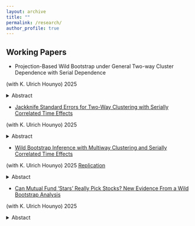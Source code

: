 ```yaml
---
layout: archive
title: ""
permalink: /research/
author_profile: true
---
```


## Working Papers 

* Projection-Based Wild Bootstrap under General
Two-way Cluster Dependence with Serial Dependence

(with K. Ulrich Hounyo)
2025

<details>

   <summary>   Abstract</summary>

This paper introduces a projection-based wild bootstrap (PWB) method for inference
in linear regression models with two-way clustered data. We examine all possible
scenarios for the asymptotic distribution of the estimator—Gaussian and non-
Gaussian—classifying them into five distinct cases. In one scenario, no procedure can
achieve uniform consistency under a fully unspecified DGP, and our method is the first
to cover the remaining four. We identify and apply two diagnostic factors to distinguish
between these scenarios. In addition, our procedure accommodates arbitrary serial dependence.
Simulation results demonstrate the accuracy and flexibility of the proposed
method, making it a robust tool for empirical work involving complex clustering structures.

</details>


* [Jackknife Standard Errors for Two-Way Clustering with Serially Correlated Time Effects](https://papers.ssrn.com/sol3/papers.cfm?abstract_id=5046919)

(with K. Ulrich Hounyo)
2025

<details>

   <summary>   Abstract</summary>

Chiang, Hansen, and Sasaki (2024) and Chen and Vogelsang (2024) developed cluster-robust variance estimators (CRVEs) for handling arbitrary serial dependence in linear regressions with two-way clustered panel data. However, conventional CRVEs often perform poorly in finite samples. We propose improved jackknife CRVEs to enhance inference accuracy. Through extensive simulations, we show that the novel jackknife CRVEs deliver remarkably precise inferences. This strong performance holds even in the presence of two-way  fixed effects. Notably, one of our new approaches significantly mitigates issues of undefined standard errors when CRVEs are not positive definite, ensuring robust and consistent inference across scenarios.

</details>


* [Wild Bootstrap Inference with Multiway Clustering and Serially Correlated Time Effects](https://papers.ssrn.com/sol3/papers.cfm?abstract_id=4701693)

(with K. Ulrich Hounyo) 2025  [Replication]([https://github.com/jiahaoecon/webpage/edit/master//MWCB_code.zip](https://drive.google.com/file/d/12FaOfkZU--zrd61438ZhZxyFV5HCBINf/view?usp=share_link))

<details>

<summary>Abstact</summary>

   This paper studies wild bootstrap-based inference for regression models with multiway clustering. Our proposed method is a multiway counterpart to the (one-way) wild cluster bootstrap approach introduced by Cameron et al. (2008). We establish the validity of our method for studentized statistics. Theoretical results are provided, accommodating arbitrary serial dependence in the common time effects -- an aspect excluded by existing two-way bootstrap-based approaches. Simulation experiments document the potential for enhanced inference with our novel approach. We illustrate the effectiveness of the method by revisiting empirical studies involving multiway clustered and correlated data.

</details>


* [Can Mutual Fund ‘Stars’ Really Pick Stocks? New Evidence From a Wild Bootstrap Analysis​](https://papers.ssrn.com/sol3/papers.cfm?abstract_id=4540917)

(with K. Ulrich Hounyo)
2025

<details>

<summary>Abstact</summary>

This paper introduces a novel approach called wild bootstrapping for analyzing mutual fund performance. Our proposed method preserves various characteristics of mutual fund databases, including entry/exit points for each fund (i.e., missing data) and cross-sectional information. We show that our proposed bootstrap tests have a near-optimal size and exhibit greater power compared to widely used standard bootstrap methods for evaluating mutual fund performance. Additionally, we present a novel approach to picking mutual funds that do not underperform others. Our empirical results indicate that a measurable fraction of funds outperform the market. Furthermore, we extend our methods to assess mutual fund market timing abilities.

</details>
